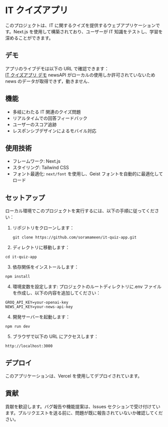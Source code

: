# IT クイズアプリ

このプロジェクトは、IT に関するクイズを提供するウェブアプリケーションです。Next.js を使用して構築されており、ユーザーが IT 知識をテストし、学習を深めることができます。

## デモ

アプリのライブデモは以下の URL で確認できます：  
[IT クイズアプリ デモ](https://www.snapquiz.jp/)
newsAPI がローカルの使用しか許可されていないため news のデータが取得できず，動きません．

## 機能

- 多岐にわたる IT 関連のクイズ問題
- リアルタイムでの回答フィードバック
- ユーザーのスコア追跡
- レスポンシブデザインによるモバイル対応

## 使用技術

- フレームワーク: Next.js
- スタイリング: Tailwind CSS
- フォント最適化: `next/font` を使用し、Geist フォントを自動的に最適化してロード

## セットアップ

ローカル環境でこのプロジェクトを実行するには、以下の手順に従ってください：

1. リポジトリをクローンします：
   ```
   git clone https://github.com/soramameen/it-quiz-app.git
   ```
2. ディレクトリに移動します：

```
cd it-quiz-app
```

3. 依存関係をインストールします：

```
npm install
```

4. 環境変数を設定します:
   プロジェクトのルートディレクトリに.env ファイルを作成し、以下の内容を追加してください：

```
GROQ_API_KEY=your-openai-key
NEWS_API_KEY=your-news-api-key
```

4. 開発サーバーを起動します：

```
npm run dev
```

5. ブラウザで以下の URL にアクセスします：

```
http://localhost:3000
```

## デプロイ

このアプリケーションは、Vercel を使用してデプロイされています。

## 貢献

貢献を歓迎します。バグ報告や機能提案は、Issues セクションで受け付けています。プルリクエストを送る前に、問題が既に報告されていないか確認してください。
